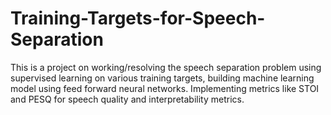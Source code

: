 # Training-Targets-for-Speech-Separation
This is a project on working/resolving the speech separation problem using supervised learning on various training targets, building machine learning model using feed forward neural networks. Implementing metrics like STOI and PESQ for speech quality and interpretability metrics.
